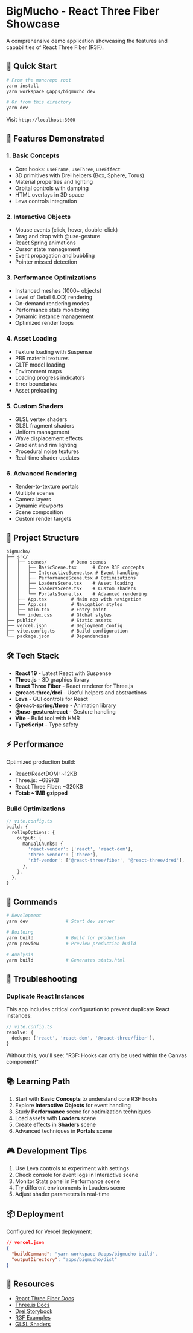 # BigMucho - React Three Fiber Showcase

A comprehensive demo application showcasing the features and capabilities of React Three Fiber (R3F).

## 🚀 Quick Start

```bash
# From the monorepo root
yarn install
yarn workspace @apps/bigmucho dev

# Or from this directory
yarn dev
```

Visit `http://localhost:3000`

## 🎯 Features Demonstrated

### 1. **Basic Concepts**

- Core hooks: `useFrame`, `useThree`, `useEffect`
- 3D primitives with Drei helpers (Box, Sphere, Torus)
- Material properties and lighting
- Orbital controls with damping
- HTML overlays in 3D space
- Leva controls integration

### 2. **Interactive Objects**

- Mouse events (click, hover, double-click)
- Drag and drop with @use-gesture
- React Spring animations
- Cursor state management
- Event propagation and bubbling
- Pointer missed detection

### 3. **Performance Optimizations**

- Instanced meshes (1000+ objects)
- Level of Detail (LOD) rendering
- On-demand rendering modes
- Performance stats monitoring
- Dynamic instance management
- Optimized render loops

### 4. **Asset Loading**

- Texture loading with Suspense
- PBR material textures
- GLTF model loading
- Environment maps
- Loading progress indicators
- Error boundaries
- Asset preloading

### 5. **Custom Shaders**

- GLSL vertex shaders
- GLSL fragment shaders
- Uniform management
- Wave displacement effects
- Gradient and rim lighting
- Procedural noise textures
- Real-time shader updates

### 6. **Advanced Rendering**

- Render-to-texture portals
- Multiple scenes
- Camera layers
- Dynamic viewports
- Scene composition
- Custom render targets

## 📁 Project Structure

```
bigmucho/
├── src/
│   ├── scenes/         # Demo scenes
│   │   ├── BasicScene.tsx      # Core R3F concepts
│   │   ├── InteractiveScene.tsx # Event handling
│   │   ├── PerformanceScene.tsx # Optimizations
│   │   ├── LoadersScene.tsx    # Asset loading
│   │   ├── ShadersScene.tsx    # Custom shaders
│   │   └── PortalsScene.tsx    # Advanced rendering
│   ├── App.tsx         # Main app with navigation
│   ├── App.css         # Navigation styles
│   ├── main.tsx        # Entry point
│   └── index.css       # Global styles
├── public/             # Static assets
├── vercel.json         # Deployment config
├── vite.config.ts      # Build configuration
└── package.json        # Dependencies
```

## 🛠 Tech Stack

- **React 19** - Latest React with Suspense
- **Three.js** - 3D graphics library
- **React Three Fiber** - React renderer for Three.js
- **@react-three/drei** - Useful helpers and abstractions
- **Leva** - GUI controls for React
- **@react-spring/three** - Animation library
- **@use-gesture/react** - Gesture handling
- **Vite** - Build tool with HMR
- **TypeScript** - Type safety

## ⚡ Performance

Optimized production build:

- React/ReactDOM: ~12KB
- Three.js: ~689KB
- React Three Fiber: ~320KB
- **Total: ~1MB gzipped**

### Build Optimizations

```typescript
// vite.config.ts
build: {
  rollupOptions: {
    output: {
      manualChunks: {
        'react-vendor': ['react', 'react-dom'],
        'three-vendor': ['three'],
        'r3f-vendor': ['@react-three/fiber', '@react-three/drei'],
      },
    },
  },
}
```

## 🚀 Commands

```bash
# Development
yarn dev              # Start dev server

# Building
yarn build            # Build for production
yarn preview          # Preview production build

# Analysis
yarn build            # Generates stats.html
```

## 🔧 Troubleshooting

### Duplicate React Instances

This app includes critical configuration to prevent duplicate React instances:

```typescript
// vite.config.ts
resolve: {
  dedupe: ['react', 'react-dom', '@react-three/fiber'],
}
```

Without this, you'll see: "R3F: Hooks can only be used within the Canvas component!"

## 📚 Learning Path

1. Start with **Basic Concepts** to understand core R3F hooks
2. Explore **Interactive Objects** for event handling
3. Study **Performance** scene for optimization techniques
4. Load assets with **Loaders** scene
5. Create effects in **Shaders** scene
6. Advanced techniques in **Portals** scene

## 🎮 Development Tips

1. Use Leva controls to experiment with settings
2. Check console for event logs in Interactive scene
3. Monitor Stats panel in Performance scene
4. Try different environments in Loaders scene
5. Adjust shader parameters in real-time

## 📦 Deployment

Configured for Vercel deployment:

```json
// vercel.json
{
  "buildCommand": "yarn workspace @apps/bigmucho build",
  "outputDirectory": "apps/bigmucho/dist"
}
```

## 🔗 Resources

- [React Three Fiber Docs](https://docs.pmnd.rs/react-three-fiber)
- [Three.js Docs](https://threejs.org/docs)
- [Drei Storybook](https://drei.pmnd.rs/)
- [R3F Examples](https://docs.pmnd.rs/react-three-fiber/examples/showcase)
- [GLSL Shaders](https://thebookofshaders.com/)
